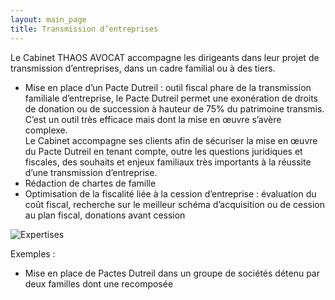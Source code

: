 ```yaml
---
layout: main_page
title: Transmission d’entreprises
---
```

<div class="row text-justify">
    <div class="col-md-12 p-5">
        <p>Le Cabinet THAOS AVOCAT accompagne les dirigeants dans leur projet de transmission d’entreprises, dans un cadre familial ou à des tiers.</p>
        <ul>
            <li>Mise en place d’un Pacte Dutreil : outil fiscal phare de la transmission familiale d’entreprise, le Pacte Dutreil permet une exonération de droits de donation ou de succession à hauteur de 75% du patrimoine transmis.<br>C’est un outil très efficace mais dont la mise en œuvre s’avère complexe.<br>Le Cabinet accompagne ses clients afin de sécuriser la mise en œuvre du Pacte Dutreil en tenant compte, outre les questions juridiques et fiscales, des souhaits et enjeux familiaux très importants à la réussite d’une transmission d’entreprise.</li>
            <li>Rédaction de chartes de famille</li>
            <li>Optimisation de la fiscalité liée à la cession d’entreprise : évaluation du coût fiscal, recherche sur le meilleur schéma d’acquisition ou de cession au plan fiscal, donations avant cession</li>
        </ul>
    </div>
    <div class="col-md-12 p-0">
        <img src="{{ site.baseurl }}/images/expertises/jon-tyson-STJsZCi4xLw-unsplash.jpg" alt="Expertises" class="content-picture">
    </div>
    <div class="col-md-12 p-5 dark">
        <p>Exemples :</p>
        <ul>
            <li>Mise en place de Pactes Dutreil dans un groupe de sociétés détenu par deux familles dont une recomposée</li> 
        </ul>
    </div>
</div>